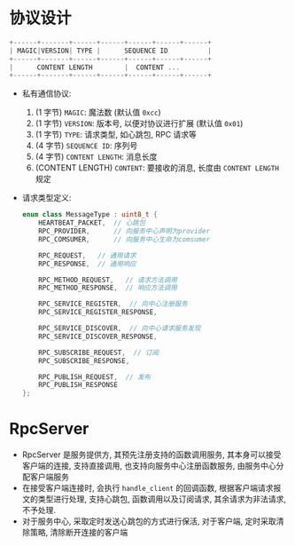 # 协议设计
```cpp
+------+-------+------+------+------+------+------+
| MAGIC|VERSION| TYPE |      SEQUENCE ID          |
+------+-------+------+------+------+------+------+
|      CONTENT LENGTH        |  CONTENT ...
+------+-------+------+------+------+------+------+
```
- 私有通信协议: 
    1. (1 字节) `MAGIC`: 魔法数 (默认值 `0xcc`)
    2. (1 字节) `VERSION`: 版本号, 以便对协议进行扩展 (默认值 `0x01`)
    3. (1 字节) `TYPE`: 请求类型, 如心跳包, RPC 请求等
    4. (4 字节) `SEQUENCE ID`: 序列号
    5. (4 字节) `CONTENT LENGTH`: 消息长度
    6. (CONTENT LENGTH) `CONTENT`: 要接收的消息, 长度由 `CONTENT LENGTH` 规定

- 请求类型定义: 
    ```cpp
    enum class MessageType : uint8_t {
        HEARTBEAT_PACKET,  // 心跳包
        RPC_PROVIDER,      // 向服务中心声明为provider
        RPC_COMSUMER,      // 向服务中心生命为comsumer
    
        RPC_REQUEST,   // 通用请求
        RPC_RESPONSE,  // 通用响应
    
        RPC_METHOD_REQUEST,   // 请求方法调用
        RPC_METHOD_RESPONSE,  // 响应方法调用
    
        RPC_SERVICE_REGISTER,  // 向中心注册服务
        RPC_SERVICE_REGISTER_RESPONSE,
    
        RPC_SERVICE_DISCOVER,  // 向中心请求服务发现
        RPC_SERVICE_DISCOVER_RESPONSE,
    
        RPC_SUBSCRIBE_REQUEST,  // 订阅
        RPC_SUBSCRIBE_RESPONSE,
    
        RPC_PUBLISH_REQUEST,  // 发布
        RPC_PUBLISH_RESPONSE
    };
    ```

# RpcServer
- RpcServer 是服务提供方, 其预先注册支持的函数调用服务, 其本身可以接受客户端的连接, 支持直接调用, 也支持向服务中心注册函数服务, 由服务中心分配客户端服务
- 在接受客户端连接时, 会执行 `handle_client` 的回调函数, 根据客户端请求报文的类型进行处理, 支持心跳包, 函数调用以及订阅请求, 其余请求为非法请求, 不予处理.
- 对于服务中心, 采取定时发送心跳包的方式进行保活, 对于客户端, 定时采取清除策略, 清除断开连接的客户端

